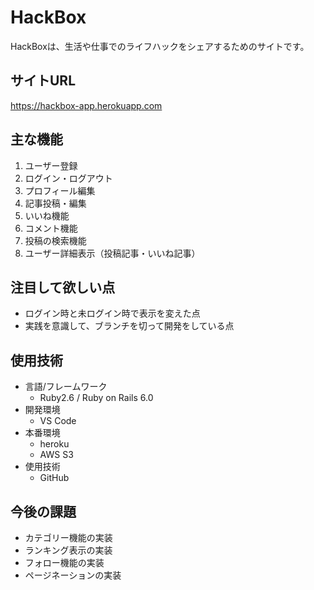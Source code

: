 # HackBox
HackBoxは、生活や仕事でのライフハックをシェアするためのサイトです。  

## サイトURL
https://hackbox-app.herokuapp.com

## 主な機能
1. ユーザー登録  
2. ログイン・ログアウト  
3. プロフィール編集  
4. 記事投稿・編集  
5. いいね機能  
6. コメント機能  
7. 投稿の検索機能  
8. ユーザー詳細表示（投稿記事・いいね記事）

## 注目して欲しい点
- ログイン時と未ログイン時で表示を変えた点  
- 実践を意識して、ブランチを切って開発をしている点  

## 使用技術
- 言語/フレームワーク
    - Ruby2.6 / Ruby on Rails 6.0
- 開発環境
    - VS Code
- 本番環境
    - heroku
    - AWS S3
- 使用技術
    - GitHub

## 今後の課題
- カテゴリー機能の実装  
- ランキング表示の実装  
- フォロー機能の実装  
- ページネーションの実装
